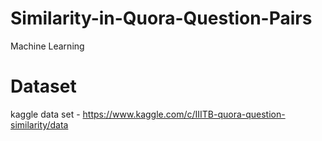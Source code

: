 # Similarity-in-Quora-Question-Pairs
Machine Learning
# Dataset
kaggle data set - https://www.kaggle.com/c/IIITB-quora-question-similarity/data 
